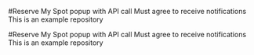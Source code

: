 #Reserve My Spot popup with API call
Must agree to receive notifications
This is an example repository

#Reserve My Spot popup with API call
Must agree to receive notifications
This is an example repository
